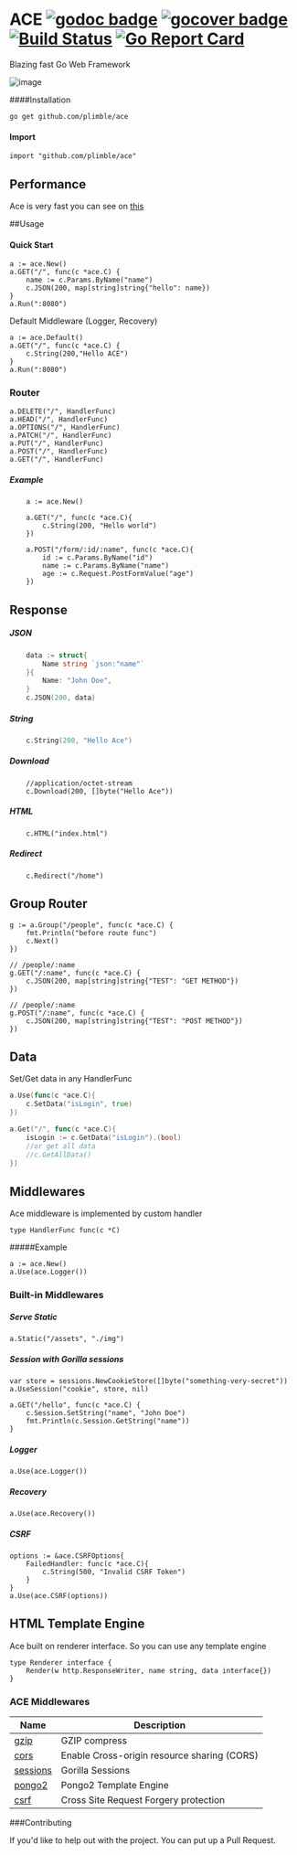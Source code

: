 ACE [![godoc badge](http://godoc.org/github.com/plimble/ace?status.png)](http://godoc.org/github.com/plimble/ace)   [![gocover badge](http://gocover.io/_badge/github.com/plimble/ace?t=1)](http://gocover.io/github.com/plimble/ace) [![Build Status](https://api.travis-ci.org/plimble/ace.svg?branch=master&t=1)](https://travis-ci.org/plimble/ace) [![Go Report Card](http://goreportcard.com/badge/plimble/ace?t=1)](http:/goreportcard.com/report/plimble/ace)
========

Blazing fast Go Web Framework

![image](http://image.free.in.th/v/2013/id/150218064526.jpg)

####Installation

```
go get github.com/plimble/ace
```

#### Import

```
import "github.com/plimble/ace"
```

## Performance
Ace is very fast you can see on [this](https://gist.github.com/witooh/1c05c71d9510b2020e48)

##Usage

#### Quick Start

```
a := ace.New()
a.GET("/", func(c *ace.C) {
	name := c.Params.ByName("name")
	c.JSON(200, map[string]string{"hello": name})
}
a.Run(":8080")
```

Default Middleware (Logger, Recovery)
```
a := ace.Default()
a.GET("/", func(c *ace.C) {
	c.String(200,"Hello ACE")
}
a.Run(":8080")
```

### Router
```
a.DELETE("/", HandlerFunc)
a.HEAD("/", HandlerFunc)
a.OPTIONS("/", HandlerFunc)
a.PATCH("/", HandlerFunc)
a.PUT("/", HandlerFunc)
a.POST("/", HandlerFunc)
a.GET("/", HandlerFunc)
```
##### Example
```
	a := ace.New()

	a.GET("/", func(c *ace.C){
		c.String(200, "Hello world")
	})

	a.POST("/form/:id/:name", func(c *ace.C){
		id := c.Params.ByName("id")
		name := c.Params.ByName("name")
		age := c.Request.PostFormValue("age")
	})
```

## Response
##### JSON
```go
	data := struct{
		Name string `json:"name"`
	}{
		Name: "John Doe",
	}
	c.JSON(200, data)
```
##### String
```go
	c.String(200, "Hello Ace")
```
##### Download
```
	//application/octet-stream
	c.Download(200, []byte("Hello Ace"))
```
##### HTML
```
	c.HTML("index.html")
```
##### Redirect
```
	c.Redirect("/home")
```

## Group Router

```
g := a.Group("/people", func(c *ace.C) {
	fmt.Println("before route func")
	c.Next()
})

// /people/:name
g.GET("/:name", func(c *ace.C) {
	c.JSON(200, map[string]string{"TEST": "GET METHOD"})
})

// /people/:name
g.POST("/:name", func(c *ace.C) {
	c.JSON(200, map[string]string{"TEST": "POST METHOD"})
})
```

## Data
Set/Get data in any HandlerFunc
```go
a.Use(func(c *ace.C){
	c.SetData("isLogin", true)
})

a.Get("/", func(c *ace.C){
	isLogin := c.GetData("isLogin").(bool)
	//or get all data
	//c.GetAllData()
})
```


## Middlewares
Ace middleware is implemented by custom handler
```
type HandlerFunc func(c *C)
```
#####Example
```
a := ace.New()
a.Use(ace.Logger())
```

### Built-in Middlewares

##### Serve Static
```
a.Static("/assets", "./img")
```

##### Session with Gorilla sessions

```
var store = sessions.NewCookieStore([]byte("something-very-secret"))
a.UseSession("cookie", store, nil)

```

```
a.GET("/hello", func(c *ace.C) {
	c.Session.SetString("name", "John Doe")
	fmt.Println(c.Session.GetString("name"))
}
```
##### Logger
```
a.Use(ace.Logger())
```

##### Recovery
```
a.Use(ace.Recovery())
```

##### CSRF
```
options := &ace.CSRFOptions{
	FailedHandler: func(c *ace.C){
		c.String(500, "Invalid CSRF Token")
	}
}
a.Use(ace.CSRF(options))
```

## HTML Template Engine
Ace built on renderer interface. So you can use any template engine

```
type Renderer interface {
	Render(w http.ResponseWriter, name string, data interface{})
}
```


### ACE Middlewares

| Name                                                	| Description                                 	|
|-----------------------------------------------------	|---------------------------------------------	|
| [gzip](https://github.com/plimble/ace-contrib/tree/master/gzip)         	| GZIP compress                               	|
| [cors](https://github.com/plimble/ace-contrib/tree/master/cors)         	| Enable Cross-origin resource sharing (CORS) 	|
| [sessions](https://github.com/plimble/ace-contrib/tree/master/sessions) 	| Gorilla Sessions                            	|
| [pongo2](https://github.com/plimble/ace-contrib/tree/master/pongo2)     	| Pongo2 Template Engine                      	|
| [csrf](https://github.com/plimble/ace-contrib/tree/master/csrf)         	| Cross Site Request Forgery protection       	|

###Contributing

If you'd like to help out with the project. You can put up a Pull Request.
